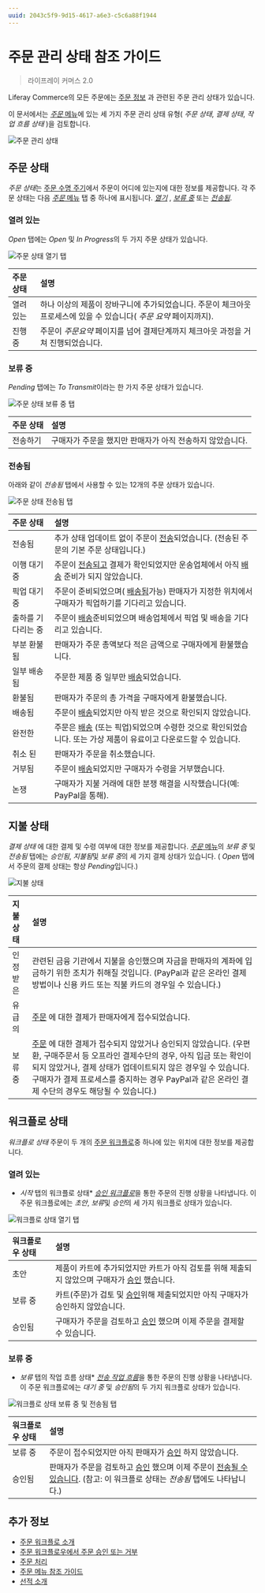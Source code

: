 ```yaml
---
uuid: 2043c5f9-9d15-4617-a6e3-c5c6a88f1944
---
```


# 주문 관리 상태 참조 가이드

> 라이프레이 커머스 2.0

Liferay Commerce의 모든 주문에는 [주문 정보](./order-information.md) 과 관련된 주문 관리 상태가 있습니다.

이 문서에서는 [*주문* 메뉴](./orders-menu-reference-guide.md)에 있는 세 가지 주문 관리 상태 유형( *주문 상태*, *결제 상태*, *작업 흐름 상태* )을 검토합니다.

![주문 관리 상태](./order-management-statuses-reference-guide/images/01.png)

## 주문 상태

*주문 상태*는 [주문 수명 주기](./order-life-cycle.md)에서 주문이 어디에 있는지에 대한 정보를 제공합니다. 각 주문 상태는 다음 [*주문* 메뉴](./orders-menu-reference-guide.md) 탭 중 하나에 표시됩니다. [*열기*](./orders-menu-reference-guide.md#open) , [*보류 중*](./orders-menu-reference-guide.md#pending) 또는 [*전송됨*](./orders-menu-reference-guide.md#transmitted).

### 열려 있는

*Open* 탭에는 *Open* 및 *In Progress*의 두 가지 주문 상태가 있습니다.

![주문 상태 열기 탭](./order-management-statuses-reference-guide/images/02.png)

| 주문 상태 | 설명                                                                  |
|:----- |:------------------------------------------------------------------- |
| 열려 있는 | 하나 이상의 제품이 장바구니에 추가되었습니다. 주문이 체크아웃 프로세스에 있을 수 있습니다( *주문 요약* 페이지까지). |
| 진행 중  | 주문이 *주문요약* 페이지를 넘어 결제단계까지 체크아웃 과정을 거쳐 진행되었습니다.                      |

### 보류 중

*Pending* 탭에는 *To Transmit*이라는 한 가지 주문 상태가 있습니다.

![주문 상태 보류 중 탭](./order-management-statuses-reference-guide/images/03.png)

| 주문 상태 | 설명                               |
|:----- |:-------------------------------- |
| 전송하기  | 구매자가 주문을 했지만 판매자가 아직 전송하지 않았습니다. |

### 전송됨

아래와 같이 *전송됨* 탭에서 사용할 수 있는 12개의 주문 상태가 있습니다.

![주문 상태 전송됨 탭](./order-management-statuses-reference-guide/images/04.png)

| 주문 상태      | 설명                                                                                                                                            |
|:---------- |:--------------------------------------------------------------------------------------------------------------------------------------------- |
| 전송됨        | 추가 상태 업데이트 없이 주문이 [전송](./processing-an-order.md#commerce-20-and-below)되었습니다. (전송된 주문의 기본 주문 상태입니다.)                                           |
| 이행 대기 중    | 주문이 [전송되고](./processing-an-order.md#commerce-20-and-below) 결제가 확인되었지만 운송업체에서 아직 [배송](../shipments/introduction-to-shipments.md) 준비가 되지 않았습니다. |
| 픽업 대기 중    | 주문이 준비되었으며( [배송됨](../shipments/introduction-to-shipments.md)가능) 판매자가 지정한 위치에서 구매자가 픽업하기를 기다리고 있습니다.                                           |
| 출하를 기다리는 중 | 주문이 [배송](../shipments/introduction-to-shipments.md)준비되었으며 배송업체에서 픽업 및 배송을 기다리고 있습니다.                                                          |
| 부분 환불됨     | 판매자가 주문 총액보다 적은 금액으로 구매자에게 환불했습니다.                                                                                                            |
| 일부 배송됨     | 주문한 제품 중 일부만 [배송](../shipments/introduction-to-shipments.md)되었습니다.                                                                            |
| 환불됨        | 판매자가 주문의 총 가격을 구매자에게 환불했습니다.                                                                                                                  |
| 배송됨        | 주문이 [배송](../shipments/introduction-to-shipments.md)되었지만 아직 받은 것으로 확인되지 않았습니다.                                                                 |
| 완전한        | 주문은 [배송](../shipments/introduction-to-shipments.md) (또는 픽업)되었으며 수령한 것으로 확인되었습니다. 또는 가상 제품이 유료이고 다운로드할 수 있습니다.                                 |
| 취소 된       | 판매자가 주문을 취소했습니다.                                                                                                                              |
| 거부됨        | 주문이 [배송](../shipments/introduction-to-shipments.md)되었지만 구매자가 수령을 거부했습니다.                                                                      |
| 논쟁         | 구매자가 지불 거래에 대한 분쟁 해결을 시작했습니다(예: PayPal을 통해).                                                                                                  |

## 지불 상태

*결제 상태* [](./processing-an-order.md)에 대한 결제 및 수령 여부에 대한 정보를 제공합니다. [*주문* 메뉴](./orders-menu-reference-guide.md)의 *보류 중* 및 *전송됨* 탭에는 *승인됨*, *지불됨*및 *보류 중*의 세 가지 결제 상태가 있습니다. ( *Open* 탭에서 주문의 결제 상태는 항상 *Pending*입니다.)

![지불 상태](./order-management-statuses-reference-guide/images/05.png)

| 지불 상태 | 설명                                                                                                                                                                                                         |
|:----- |:---------------------------------------------------------------------------------------------------------------------------------------------------------------------------------------------------------- |
| 인정 받은 | 관련된 금융 기관에서 지불을 승인했으며 자금을 판매자의 계좌에 입금하기 위한 조치가 취해질 것입니다. (PayPal과 같은 온라인 결제 방법이나 신용 카드 또는 직불 카드의 경우일 수 있습니다.)                                                                                              |
| 유급의   | [주문](./processing-an-order.md) 에 대한 결제가 판매자에게 접수되었습니다.                                                                                                                                                     |
| 보류 중  | [주문](./processing-an-order.md) 에 대한 결제가 접수되지 않았거나 승인되지 않았습니다. (우편환, 구매주문서 등 오프라인 결제수단의 경우, 아직 입금 또는 확인이 되지 않았거나, 결제 상태가 업데이트되지 않은 경우일 수 있습니다. 구매자가 결제 프로세스를 중지하는 경우 PayPal과 같은 온라인 결제 수단의 경우도 해당될 수 있습니다.) |

## 워크플로 상태

*워크플로 상태* 주문이 두 개의 [주문 워크플로](../order-workflows/introduction-to-order-workflows.md)중 하나에 있는 위치에 대한 정보를 제공합니다.

### 열려 있는

* *시작* 탭의 워크플로 상태* [*승인 워크플로*](../order-workflows/introduction-to-order-workflows.md#approval-workflow-buyer-side-cart-approval-only)을 통한 주문의 진행 상황을 나타냅니다. 이 주문 워크플로에는 *초안*, *보류*및 *승인*의 세 가지 워크플로 상태가 있습니다.

![워크플로 상태 열기 탭](./order-management-statuses-reference-guide/images/06.png)

| 워크플로우 상태 | 설명                                                                                                                             |
|:-------- |:------------------------------------------------------------------------------------------------------------------------------ |
| 초안       | 제품이 카트에 추가되었지만 카트가 아직 검토를 위해 제출되지 않았으며 구매자가 [승인](../order-workflows/approving-or-rejecting-orders-in-order-workflows.md) 했습니다. |
| 보류 중     | 카트(주문)가 검토 및 [승인](../order-workflows/approving-or-rejecting-orders-in-order-workflows.md)위해 제출되었지만 아직 구매자가 승인하지 않았습니다.         |
| 승인됨      | 구매자가 주문을 검토하고 [승인](../order-workflows/approving-or-rejecting-orders-in-order-workflows.md) 했으며 이제 주문을 결제할 수 있습니다.              |

### 보류 중

* *보류* 탭의 작업 흐름 상태* [*전송 작업 흐름*](../order-workflows/introduction-to-order-workflows.md#transmission-workflow-seller-side-order-approval-only)을 통한 주문의 진행 상황을 나타냅니다. 이 주문 워크플로에는 *대기 중* 및 *승인됨*의 두 가지 워크플로 상태가 있습니다.

![워크플로 상태 보류 중 및 전송됨 탭](./order-management-statuses-reference-guide/images/07.png)

| 워크플로우 상태 | 설명                                                                                                                                                                                                    |
|:-------- |:----------------------------------------------------------------------------------------------------------------------------------------------------------------------------------------------------- |
| 보류 중     | 주문이 접수되었지만 아직 판매자가 [승인](../order-workflows/approving-or-rejecting-orders-in-order-workflows.md) 하지 않았습니다.                                                                                             |
| 승인됨      | 판매자가 주문을 검토하고 [승인](../order-workflows/approving-or-rejecting-orders-in-order-workflows.md) 했으며 이제 주문이 [전송될 수 있습니다](./processing-an-order.md#commerce-20-and-below). (참고: 이 워크플로 상태는 *전송됨* 탭에도 나타납니다.) |

## 추가 정보

* [주문 워크플로 소개](../order-workflows/introduction-to-order-workflows.md)
* [주문 워크플로우에서 주문 승인 또는 거부](../order-workflows/approving-or-rejecting-orders-in-order-workflows.md)
* [주문 처리](./processing-an-order.md)
* [주문 메뉴 참조 가이드](./orders-menu-reference-guide.md)
* [선적 소개](../shipments/introduction-to-shipments.md)
